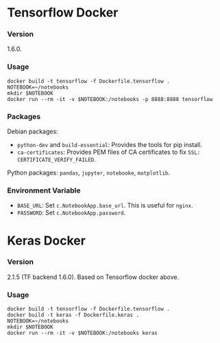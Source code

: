 # Tensorflow Docker

### Version

1.6.0.

### Usage

    docker build -t tensorflow -f Dockerfile.tensorflow .
    NOTEBOOK=~/notebooks
    mkdir $NOTEBOOK
    docker run --rm -it -v $NOTEBOOK:/notebooks -p 8888:8888 tensorflow

### Packages

Debian packages:

- `python-dev` and `build-essential`: Provides the tools for pip install.
- `ca-certificates`: Provides PEM files of CA certificates to fix
  `SSL: CERTIFICATE_VERIFY_FAILED`.

Python packages: `pandas`, `jupyter`, `notebooke`, `matplotlib`.

### Environment Variable

- `BASE_URL`: Set `c.NotebookApp.base_url`. This is useful for `nginx`.
- `PASSWORD`: Set `c.NotebookApp.password`.

# Keras Docker

### Version

2.1.5 (TF backend 1.6.0). Based on Tensorflow docker above.

### Usage

    docker build -t tensorflow -f Dockerfile.tensorflow .
    docker build -t keras -f Dockerfile.keras .
    NOTEBOOK=~/notebooks
    mkdir $NOTEBOOK
    docker run --rm -it -v $NOTEBOOK:/notebooks keras
